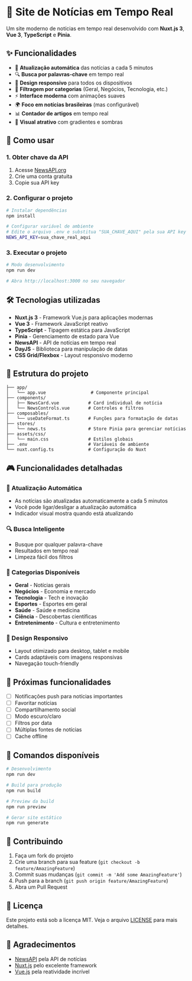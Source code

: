 # 📰 Site de Notícias em Tempo Real

Um site moderno de notícias em tempo real desenvolvido com **Nuxt.js 3**, **Vue 3**, **TypeScript** e **Pinia**.

## ✨ Funcionalidades

- 🔄 **Atualização automática** das notícias a cada 5 minutos
- 🔍 **Busca por palavras-chave** em tempo real
- 📱 **Design responsivo** para todos os dispositivos
- 🎯 **Filtragem por categorias** (Geral, Negócios, Tecnologia, etc.)
- ⚡ **Interface moderna** com animações suaves
- 🌍 **Foco em notícias brasileiras** (mas configurável)
- 📊 **Contador de artigos** em tempo real
- 🎨 **Visual atrativo** com gradientes e sombras

## 🚀 Como usar

### 1. Obter chave da API

1. Acesse [NewsAPI.org](https://newsapi.org/register)
2. Crie uma conta gratuita
3. Copie sua API key

### 2. Configurar o projeto

```bash
# Instalar dependências
npm install

# Configurar variável de ambiente
# Edite o arquivo .env e substitua "SUA_CHAVE_AQUI" pela sua API key
NEWS_API_KEY=sua_chave_real_aqui
```

### 3. Executar o projeto

```bash
# Modo desenvolvimento
npm run dev

# Abra http://localhost:3000 no seu navegador
```

## 🛠️ Tecnologias utilizadas

- **Nuxt.js 3** - Framework Vue.js para aplicações modernas
- **Vue 3** - Framework JavaScript reativo
- **TypeScript** - Tipagem estática para JavaScript
- **Pinia** - Gerenciamento de estado para Vue
- **NewsAPI** - API de notícias em tempo real
- **DayJS** - Biblioteca para manipulação de datas
- **CSS Grid/Flexbox** - Layout responsivo moderno

## 📁 Estrutura do projeto

```
├── app/
│   └── app.vue                 # Componente principal
├── components/
│   ├── NewsCard.vue           # Card individual de notícia
│   └── NewsControls.vue       # Controles e filtros
├── composables/
│   └── useDateFormat.ts       # Funções para formatação de datas
├── stores/
│   └── news.ts                # Store Pinia para gerenciar notícias
├── assets/css/
│   └── main.css               # Estilos globais
├── .env                       # Variáveis de ambiente
└── nuxt.config.ts             # Configuração do Nuxt
```

## 🎮 Funcionalidades detalhadas

### 🔄 Atualização Automática
- As notícias são atualizadas automaticamente a cada 5 minutos
- Você pode ligar/desligar a atualização automática
- Indicador visual mostra quando está atualizando

### 🔍 Busca Inteligente
- Busque por qualquer palavra-chave
- Resultados em tempo real
- Limpeza fácil dos filtros

### 📂 Categorias Disponíveis
- **Geral** - Notícias gerais
- **Negócios** - Economia e mercado
- **Tecnologia** - Tech e inovação
- **Esportes** - Esportes em geral
- **Saúde** - Saúde e medicina
- **Ciência** - Descobertas científicas
- **Entretenimento** - Cultura e entretenimento

### 📱 Design Responsivo
- Layout otimizado para desktop, tablet e mobile
- Cards adaptáveis com imagens responsivas
- Navegação touch-friendly

## 🌟 Próximas funcionalidades

- [ ] Notificações push para notícias importantes
- [ ] Favoritar notícias
- [ ] Compartilhamento social
- [ ] Modo escuro/claro
- [ ] Filtros por data
- [ ] Múltiplas fontes de notícias
- [ ] Cache offline

## 📝 Comandos disponíveis

```bash
# Desenvolvimento
npm run dev

# Build para produção
npm run build

# Preview da build
npm run preview

# Gerar site estático
npm run generate
```

## 🤝 Contribuindo

1. Faça um fork do projeto
2. Crie uma branch para sua feature (`git checkout -b feature/AmazingFeature`)
3. Commit suas mudanças (`git commit -m 'Add some AmazingFeature'`)
4. Push para a branch (`git push origin feature/AmazingFeature`)
5. Abra um Pull Request

## 📄 Licença

Este projeto está sob a licença MIT. Veja o arquivo [LICENSE](LICENSE) para mais detalhes.

## 🙏 Agradecimentos

- [NewsAPI](https://newsapi.org) pela API de notícias
- [Nuxt.js](https://nuxt.com) pelo excelente framework
- [Vue.js](https://vuejs.org) pela reatividade incrível
